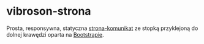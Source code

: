 # vibroson-strona
Prosta, responsywna, statyczna [strona-komunikat](http://www.vibroson.pl "Zakład Badań Środowiska VIBROSON") ze stopką przyklejoną do dolnej krawędzi oparta na [Bootstrapie](http://getbootstrap.com/ "Bootstrap").
